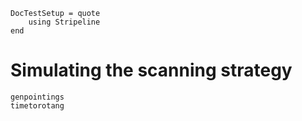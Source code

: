 ```@meta
DocTestSetup = quote
    using Stripeline
end
```

# Simulating the scanning strategy

```@docs
genpointings
timetorotang
```